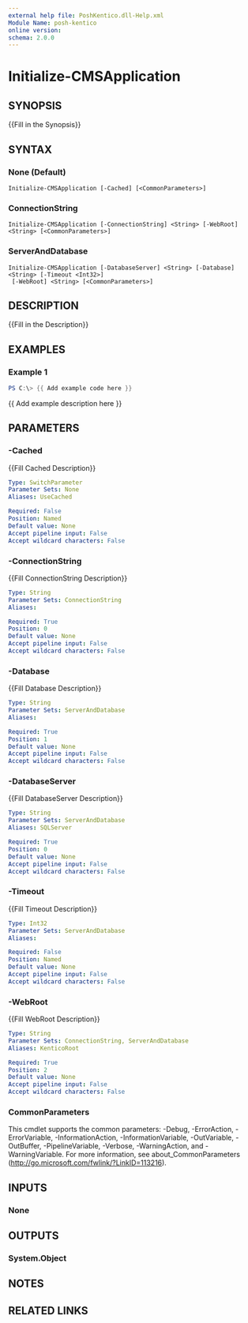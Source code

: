 ```yaml
---
external help file: PoshKentico.dll-Help.xml
Module Name: posh-kentico
online version:
schema: 2.0.0
---
```


# Initialize-CMSApplication

## SYNOPSIS
{{Fill in the Synopsis}}

## SYNTAX

### None (Default)
```
Initialize-CMSApplication [-Cached] [<CommonParameters>]
```

### ConnectionString
```
Initialize-CMSApplication [-ConnectionString] <String> [-WebRoot] <String> [<CommonParameters>]
```

### ServerAndDatabase
```
Initialize-CMSApplication [-DatabaseServer] <String> [-Database] <String> [-Timeout <Int32>]
 [-WebRoot] <String> [<CommonParameters>]
```

## DESCRIPTION
{{Fill in the Description}}

## EXAMPLES

### Example 1
```powershell
PS C:\> {{ Add example code here }}
```

{{ Add example description here }}

## PARAMETERS

### -Cached
{{Fill Cached Description}}

```yaml
Type: SwitchParameter
Parameter Sets: None
Aliases: UseCached

Required: False
Position: Named
Default value: None
Accept pipeline input: False
Accept wildcard characters: False
```

### -ConnectionString
{{Fill ConnectionString Description}}

```yaml
Type: String
Parameter Sets: ConnectionString
Aliases:

Required: True
Position: 0
Default value: None
Accept pipeline input: False
Accept wildcard characters: False
```

### -Database
{{Fill Database Description}}

```yaml
Type: String
Parameter Sets: ServerAndDatabase
Aliases:

Required: True
Position: 1
Default value: None
Accept pipeline input: False
Accept wildcard characters: False
```

### -DatabaseServer
{{Fill DatabaseServer Description}}

```yaml
Type: String
Parameter Sets: ServerAndDatabase
Aliases: SQLServer

Required: True
Position: 0
Default value: None
Accept pipeline input: False
Accept wildcard characters: False
```

### -Timeout
{{Fill Timeout Description}}

```yaml
Type: Int32
Parameter Sets: ServerAndDatabase
Aliases:

Required: False
Position: Named
Default value: None
Accept pipeline input: False
Accept wildcard characters: False
```

### -WebRoot
{{Fill WebRoot Description}}

```yaml
Type: String
Parameter Sets: ConnectionString, ServerAndDatabase
Aliases: KenticoRoot

Required: True
Position: 2
Default value: None
Accept pipeline input: False
Accept wildcard characters: False
```

### CommonParameters
This cmdlet supports the common parameters: -Debug, -ErrorAction, -ErrorVariable, -InformationAction, -InformationVariable, -OutVariable, -OutBuffer, -PipelineVariable, -Verbose, -WarningAction, and -WarningVariable.
For more information, see about_CommonParameters (http://go.microsoft.com/fwlink/?LinkID=113216).

## INPUTS

### None

## OUTPUTS

### System.Object
## NOTES

## RELATED LINKS
